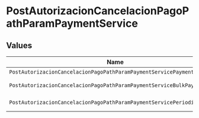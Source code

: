 # PostAutorizacionCancelacionPagoPathParamPaymentService


## Values

| Name                                                                     | Value                                                                    |
| ------------------------------------------------------------------------ | ------------------------------------------------------------------------ |
| `PostAutorizacionCancelacionPagoPathParamPaymentServicePayments`         | payments                                                                 |
| `PostAutorizacionCancelacionPagoPathParamPaymentServiceBulkPayments`     | bulk-payments                                                            |
| `PostAutorizacionCancelacionPagoPathParamPaymentServicePeriodicPayments` | periodic-payments                                                        |